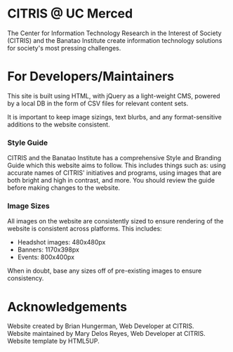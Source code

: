 # CITRIS @ UC Merced

The Center for Information Technology Research in the Interest of Society (CITRIS) and the Banatao Institute create information technology solutions for society's most pressing challenges. 

# For Developers/Maintainers

This site is built using HTML, with jQuery as a light-weight CMS, powered by a local DB in the form of CSV files for relevant content sets.

It is important to keep image sizings, text blurbs, and any format-sensitive additions to the website consistent. 

### Style Guide

CITRIS and the Banatao Institute has a comprehensive Style and Branding Guide which this website aims to follow. This includes things such as: using accurate names of CITRIS' initiatives and programs, using images that are both bright and high in contrast, and more. You should review the guide before making changes to the website.

### Image Sizes

All images on the website are consistently sized to ensure rendering of the website is consistent across platforms. This includes:

- Headshot images: 480x480px
- Banners: 1170x398px
- Events: 800x400px

When in doubt, base any sizes off of pre-existing images to ensure consistency.

# Acknowledgements 

Website created by Brian Hungerman, Web Developer at CITRIS. <br>
Website maintained by Mary Delos Reyes, Web Developer at CITRIS.
Website template by HTML5UP.